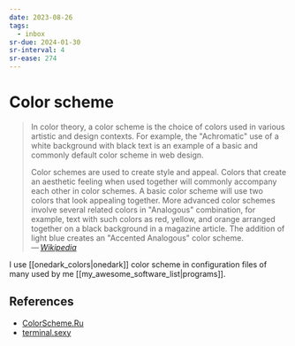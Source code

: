 ```yaml
---
date: 2023-08-26
tags:
  - inbox
sr-due: 2024-01-30
sr-interval: 4
sr-ease: 274
---
```

# Color scheme

> In color theory, a color scheme is the choice of colors used in various
> artistic and design contexts. For example, the "Achromatic" use of a white
> background with black text is an example of a basic and commonly default color
> scheme in web design.
>
> Color schemes are used to create style and appeal. Colors that create an
> aesthetic feeling when used together will commonly accompany each other in color
> schemes. A basic color scheme will use two colors that look appealing together.
> More advanced color schemes involve several related colors in "Analogous"
> combination, for example, text with such colors as red, yellow, and orange
> arranged together on a black background in a magazine article. The addition of
> light blue creates an "Accented Analogous" color scheme.\
> — <cite>[Wikipedia](https://en.wikipedia.org/wiki/Color_scheme)</cite>

I use [[onedark_colors|onedark]] color scheme in configuration files of many used
by me [[my_awesome_software_list|programs]].

## References

- [ColorScheme.Ru](https://colorscheme.ru/)
- [terminal.sexy](https://terminal.sexy/)


